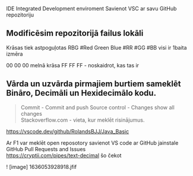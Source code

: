 IDE Integrated Development enviroment
Savienot VSC ar savu GitHub repozitoriju  
  ## Modificēsim repozitorijā failus lokāli
Krāsas tiek astpoguļotas RBG #Red Green Blue
#RR #GG #BB visi ir 1baita izmēra

00 00 00 melnā krāsa
FF FF FF - noskaidrot, kas tas ir
## Vārda un uzvārda pirmajiem burtiem sameklēt Bināro, Decimāli un Hexidecimālo kodu. 
> Commit - Commit and push 
> Source control - Changes show all changes  
Stackoverflow.com - vieta, kur meklēt risinājumus. 

https://vscode.dev/github/RolandsBJJ/Java_Basic  

Ar F1 var meklēt open reposotory 
savienot VS code ar GitHub jainstale GitHub Pull Requests and Issues  
https://cryptii.com/pipes/text-decimal  šo čekot

! [image] 1636053928918.jfif 
